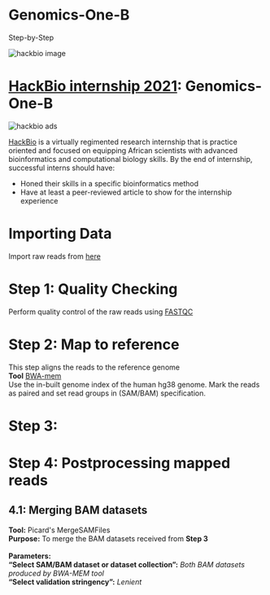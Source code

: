 # Genomics-One-B
Step-by-Step 

![hackbio image](https://media-exp1.licdn.com/dms/image/C561BAQHKcVQGbcedOA/company-background_10000/0/1598491473588?e=2159024400&v=beta&t=rxECjvQ_YSc28Dn0n9YOtDoFFmvXjatRiqc__C2mpU0)

# [HackBio internship 2021](https://thehackbio.com/):  Genomics-One-B
![hackbio ads](https://pbs.twimg.com/media/E5k_rKIWEAcaG_-.jpg)

[HackBio](https://thehackbio.com/) is a virtually regimented research internship that is practice oriented and focused on equipping African scientists with advanced bioinformatics and computational biology skills. By the end of internship, successful interns should have:
- Honed their skills in a specific bioinformatics method
- Have at least a peer-reviewed article to show for the internship experience
# Importing Data
Import raw reads from [here](https://zenodo.org/record/1251112)
# Step 1: Quality Checking  
Perform quality control of the raw reads using [FASTQC](https://www.bioinformatics.babraham.ac.uk/projects/fastqc/)  

# Step 2: Map to reference  
This step aligns the reads to the reference genome  
**Tool** [BWA-mem](http://bio-bwa.sourceforge.net/bwa.shtml)  
Use the in-built genome index of the human hg38 genome. 
Mark the reads as paired and set read groups in (SAM/BAM) specification.  

# Step 3:   

# Step 4: Postprocessing mapped reads

## 4.1: Merging BAM datasets

**Tool:** Picard's MergeSAMFiles<br/>
**Purpose:** To merge the BAM datasets received from **Step 3**<br/>
<br/>
**Parameters:**<br/>
**“Select SAM/BAM dataset or dataset collection”:** *Both BAM datasets produced by BWA-MEM tool*<br/>
**“Select validation stringency”:** *Lenient*<br/>
